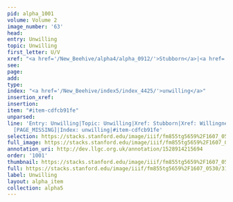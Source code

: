 ```yaml
---
pid: alpha_1001
volume: Volume 2
image_number: '63'
head: 
entry: Unwilling
topic: Unwilling
first_letter: U/V
xref: "<a href='/New_Beehive/alpha4/alpha_0912/'>Stubborn</a>|<a href='/New_Beehive/alpha5/alpha_1026/'>Willingness</a>"
see: 
page: 
add: 
type: 
index: "<a href='/New_Beehive/index5/index_4425/'>unwilling</a>"
insertion_xref: 
insertion: 
item: "#item-cdfcb91fe"
unparsed: 
line: 'Entry: Unwilling|Topic: Unwilling|Xref: Stubborn|Xref: Willingness|Xref: 782
  [PAGE_MISSING]|Index: unwilling|#item-cdfcb91fe'
selection: https://stacks.stanford.edu/image/iiif/fm855tg5659%2F1607_0530/318,237,3046,432/full/0/default.jpg
full_image: https://stacks.stanford.edu/image/iiif/fm855tg5659%2F1607_0530/full/full/0/default.jpg
annotation_uri: http://dev.llgc.org.uk/annotation/1528914215694
order: '1001'
thumbnail: https://stacks.stanford.edu/image/iiif/fm855tg5659%2F1607_0530/318,237,600,180/250,/0/default.jpg
full: https://stacks.stanford.edu/image/iiif/fm855tg5659%2F1607_0530/318,237,3046,432/full/0/default.jpg
label: Unwilling
layout: alpha_item
collection: alpha5
---
```

